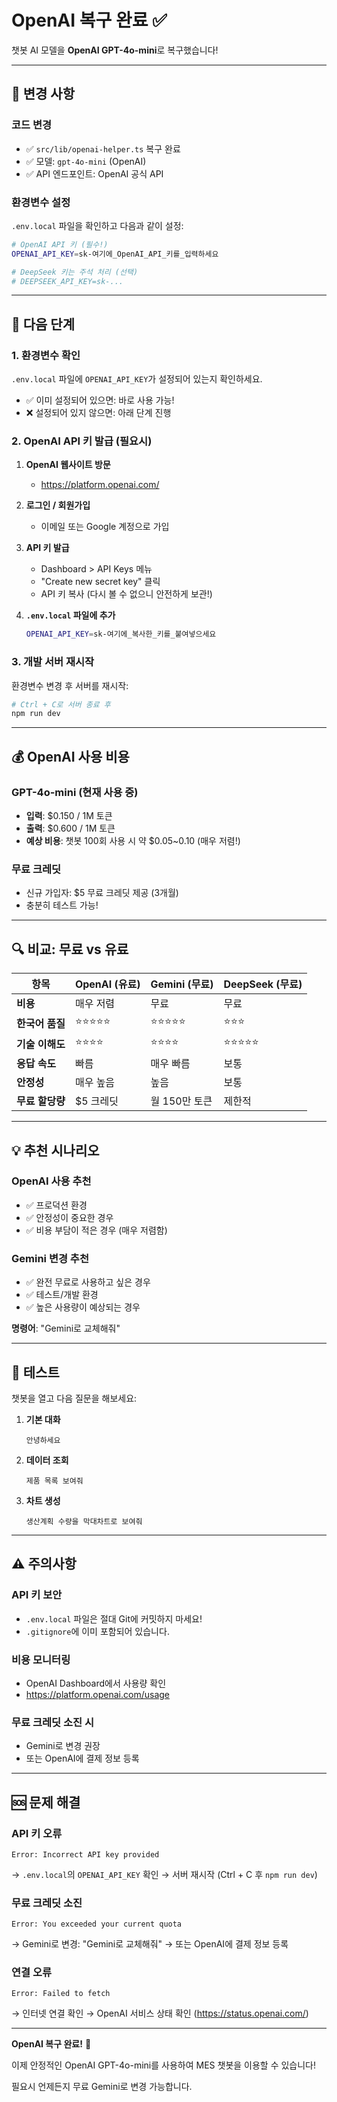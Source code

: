 # OpenAI 복구 완료 ✅

챗봇 AI 모델을 **OpenAI GPT-4o-mini**로 복구했습니다!

---

## 🔄 변경 사항

### 코드 변경
- ✅ `src/lib/openai-helper.ts` 복구 완료
- ✅ 모델: `gpt-4o-mini` (OpenAI)
- ✅ API 엔드포인트: OpenAI 공식 API

### 환경변수 설정

`.env.local` 파일을 확인하고 다음과 같이 설정:

```bash
# OpenAI API 키 (필수!)
OPENAI_API_KEY=sk-여기에_OpenAI_API_키를_입력하세요

# DeepSeek 키는 주석 처리 (선택)
# DEEPSEEK_API_KEY=sk-...
```

---

## 🚀 다음 단계

### 1. 환경변수 확인

`.env.local` 파일에 `OPENAI_API_KEY`가 설정되어 있는지 확인하세요.

- ✅ 이미 설정되어 있으면: 바로 사용 가능!
- ❌ 설정되어 있지 않으면: 아래 단계 진행

### 2. OpenAI API 키 발급 (필요시)

1. **OpenAI 웹사이트 방문**
   - https://platform.openai.com/

2. **로그인 / 회원가입**
   - 이메일 또는 Google 계정으로 가입

3. **API 키 발급**
   - Dashboard > API Keys 메뉴
   - "Create new secret key" 클릭
   - API 키 복사 (다시 볼 수 없으니 안전하게 보관!)

4. **`.env.local` 파일에 추가**
   ```bash
   OPENAI_API_KEY=sk-여기에_복사한_키를_붙여넣으세요
   ```

### 3. 개발 서버 재시작

환경변수 변경 후 서버를 재시작:

```bash
# Ctrl + C로 서버 종료 후
npm run dev
```

---

## 💰 OpenAI 사용 비용

### GPT-4o-mini (현재 사용 중)
- **입력**: $0.150 / 1M 토큰
- **출력**: $0.600 / 1M 토큰
- **예상 비용**: 챗봇 100회 사용 시 약 $0.05~0.10 (매우 저렴!)

### 무료 크레딧
- 신규 가입자: $5 무료 크레딧 제공 (3개월)
- 충분히 테스트 가능!

---

## 🔍 비교: 무료 vs 유료

| 항목 | OpenAI (유료) | Gemini (무료) | DeepSeek (무료) |
|------|--------------|--------------|----------------|
| **비용** | 매우 저렴 | 무료 | 무료 |
| **한국어 품질** | ⭐⭐⭐⭐⭐ | ⭐⭐⭐⭐⭐ | ⭐⭐⭐ |
| **기술 이해도** | ⭐⭐⭐⭐ | ⭐⭐⭐⭐ | ⭐⭐⭐⭐⭐ |
| **응답 속도** | 빠름 | 매우 빠름 | 보통 |
| **안정성** | 매우 높음 | 높음 | 보통 |
| **무료 할당량** | $5 크레딧 | 월 150만 토큰 | 제한적 |

---

## 💡 추천 시나리오

### OpenAI 사용 추천
- ✅ 프로덕션 환경
- ✅ 안정성이 중요한 경우
- ✅ 비용 부담이 적은 경우 (매우 저렴함)

### Gemini 변경 추천
- ✅ 완전 무료로 사용하고 싶은 경우
- ✅ 테스트/개발 환경
- ✅ 높은 사용량이 예상되는 경우

**명령어**: "Gemini로 교체해줘"

---

## 🧪 테스트

챗봇을 열고 다음 질문을 해보세요:

1. **기본 대화**
   ```
   안녕하세요
   ```

2. **데이터 조회**
   ```
   제품 목록 보여줘
   ```

3. **차트 생성**
   ```
   생산계획 수량을 막대차트로 보여줘
   ```

---

## ⚠️ 주의사항

### API 키 보안
- `.env.local` 파일은 절대 Git에 커밋하지 마세요!
- `.gitignore`에 이미 포함되어 있습니다.

### 비용 모니터링
- OpenAI Dashboard에서 사용량 확인
- https://platform.openai.com/usage

### 무료 크레딧 소진 시
- Gemini로 변경 권장
- 또는 OpenAI에 결제 정보 등록

---

## 🆘 문제 해결

### API 키 오류
```
Error: Incorrect API key provided
```
→ `.env.local`의 `OPENAI_API_KEY` 확인
→ 서버 재시작 (Ctrl + C 후 `npm run dev`)

### 무료 크레딧 소진
```
Error: You exceeded your current quota
```
→ Gemini로 변경: "Gemini로 교체해줘"
→ 또는 OpenAI에 결제 정보 등록

### 연결 오류
```
Error: Failed to fetch
```
→ 인터넷 연결 확인
→ OpenAI 서비스 상태 확인 (https://status.openai.com/)

---

**OpenAI 복구 완료!** 🎊

이제 안정적인 OpenAI GPT-4o-mini를 사용하여 MES 챗봇을 이용할 수 있습니다!

필요시 언제든지 무료 Gemini로 변경 가능합니다.

